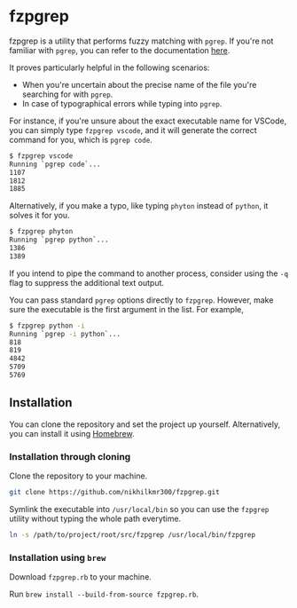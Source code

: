 # fzpgrep

fzpgrep is a utility that performs fuzzy matching with `pgrep`. If you're not
familiar with `pgrep`, you can refer to the documentation
[here](https://man7.org/linux/man-pages/man1/pgrep.1.html).

It proves particularly helpful in the following scenarios:

- When you're uncertain about the precise name of the file you're searching for
  with `pgrep`.
- In case of typographical errors while typing into `pgrep`.

For instance, if you're unsure about the exact executable name for VSCode, you
can simply type `fzpgrep vscode`, and it will generate the correct command
for you, which is `pgrep code`.

```bash
$ fzpgrep vscode
Running `pgrep code`...
1107
1812
1885
```

Alternatively, if you make a typo, like typing `phyton` instead of `python`, it
solves it for you.

```bash
$ fzpgrep phyton
Running `pgrep python`...
1386
1389
```

If you intend to pipe the command to another process, consider using the `-q`
flag to suppress the additional text output.

You can pass standard `pgrep` options directly to `fzpgrep`. However, make sure the executable is the first argument in the list. For example,

```bash
$ fzpgrep python -i
Running `pgrep -i python`...
818
819
4842
5709
5769
```

## Installation

You can clone the repository and set the project up yourself. Alternatively, you can install it using [Homebrew](https://brew.sh/).

### Installation through cloning

Clone the repository to your machine.

```bash
git clone https://github.com/nikhilkmr300/fzpgrep.git
```

Symlink the executable into `/usr/local/bin` so you can use the `fzpgrep` utility without typing the whole path everytime.

```bash
ln -s /path/to/project/root/src/fzpgrep /usr/local/bin/fzpgrep
```


### Installation using `brew`

Download `fzpgrep.rb` to your machine.

Run `brew install --build-from-source fzpgrep.rb`.
